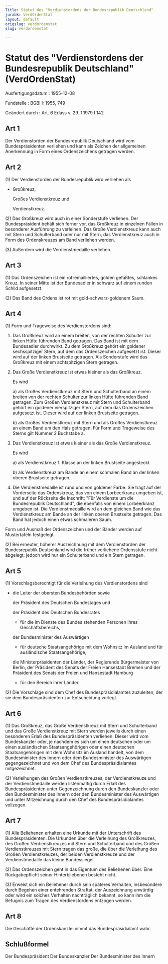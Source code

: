 ```yaml
---
Title: Statut des "Verdienstordens der Bundesrepublik Deutschland"
jurabk: VerdOrdenStat
layout: default
origslug: verdordenstat
slug: verdordenstat

---
```


# Statut des "Verdienstordens der Bundesrepublik Deutschland" (VerdOrdenStat)

Ausfertigungsdatum
:   1955-12-08

Fundstelle
:   BGBl I: 1955, 749

Geändert durch
:   Art. 6 Erlass v. 29. 1.1979 I 142


## Art 1

Der Verdienstorden der Bundesrepublik Deutschland wird vom Bundespräsidenten verliehen und kann als Zeichen der allgemeinen Anerkennung in Form eines Ordenszeichens getragen werden.


## Art 2

(1) Der Verdienstorden der Bundesrepublik wird verliehen als

*   Großkreuz,

    Großes Verdienstkreuz und

    Verdienstkreuz.




(2) Das Großkreuz wird auch in einer Sonderstufe verliehen. Der Bundespräsident behält sich ferner vor, das Großkreuz in einzelnen Fällen in besonderer Ausführung zu verleihen. Das Große Verdienstkreuz kann auch mit Stern und Schulterband oder nur mit Stern, das Verdienstkreuz auch in Form des Ordenskreuzes am Band verliehen werden.

(3) Außerdem wird die Verdienstmedaille verliehen.


## Art 3

(1) Das Ordenszeichen ist ein rot-emailliertes, golden gefaßtes, schlankes Kreuz. In seiner Mitte ist der Bundesadler in schwarz auf einem runden Schild aufgesetzt.

(2) Das Band des Ordens ist rot mit gold-schwarz-goldenem Saum.


## Art 4

(1) Form und Trageweise des Verdienstordens sind:

1.  Das Großkreuz wird an einem breiten, von der rechten Schulter zur linken Hüfte führenden Band getragen. Das Band ist mit dem Bundesadler durchwirkt. Zu dem Großkreuz gehört ein goldener sechsspitziger Stern, auf dem das Ordenszeichen aufgesetzt ist. Dieser wird auf der linken Brustseite getragen. Als Sonderstufe wird das Großkreuz mit einem achtspitzigen Stern getragen.


2.  Das Große Verdienstkreuz ist etwas kleiner als das Großkreuz.

    Es wird

    a)  als Großes Verdienstkreuz mit Stern und Schulterband an einem breiten von der rechten Schulter zur linken Hüfte führenden Band getragen. Zum Großen Verdienstkreuz mit Stern und Schulterband gehört ein goldener vierspitziger Stern, auf dem das Ordenszeichen aufgesetzt ist. Dieser wird auf der linken Brustseite getragen.


    b)  als Großes Verdienstkreuz mit Stern und als Großes Verdienstkreuz an einem Band um den Hals getragen. Für Form und Trageweise des Sterns gilt Nummer 2 Buchstabe a.





3.  Das Verdienstkreuz ist etwas kleiner als das Große Verdienstkreuz.

    Es wird

    a)  als Verdienstkreuz 1. Klasse an der linken Brustseite angesteckt.


    b)  als Verdienstkreuz am Bande an einem schmalen Band an der linken oberen Brustseite getragen.





4.  Die Verdienstmedaille ist rund und von goldener Farbe. Sie trägt auf der Vorderseite das Ordenskreuz, das von einem Lorbeerkranz umgeben ist, und auf der Rückseite die Inschrift: "Für Verdienste um die Bundesrepublik Deutschland", die ebenfalls von einem Lorbeerkranz umgeben ist. Die Verdienstmedaille wird an dem gleichen Band wie das Verdienstkreuz am Bande an der linken oberen Brustseite getragen. Das Band hat jedoch einen etwas schmaleren Saum.



Form und Ausmaß der Ordenszeichen und der Bänder werden auf Mustertafeln festgelegt.

(2) Bei erneuter, höherer Auszeichnung mit dem Verdienstorden der Bundesrepublik Deutschland wird die früher verliehene Ordensstufe nicht abgelegt; jedoch wird nur ein Schulterband und ein Stern getragen.


## Art 5

(1) Vorschlagsberechtigt für die Verleihung des Verdienstordens sind

*   die Leiter der obersten Bundesbehörden sowie

    der Präsident des Deutschen Bundestages und

    der Präsident des Deutschen Bundesrates

    *   für die im Dienste des Bundes stehenden Personen ihres Geschäftsbereichs,




    der Bundesminister des Auswärtigen

    *   für deutsche Staatsangehörige mit dem Wohnsitz im Ausland und für ausländische Staatsangehörige,




    die Ministerpräsidenten der Länder, der Regierende Bürgermeister von Berlin, der Präsident des Senats der Freien Hansestadt Bremen und der Präsident des Senats der Freien und Hansestadt Hamburg

    *   für den Bereich ihrer Länder.







(2) Die Vorschläge sind dem Chef des Bundespräsidialamtes zuzuleiten, der sie dem Bundespräsidenten zur Entscheidung vorlegt.


## Art 6

(1) Das Großkreuz, das Große Verdienstkreuz mit Stern und Schulterband und das Große Verdienstkreuz mit Stern werden jeweils durch einen besonderen Erlaß des Bundespräsidenten verliehen. Dieser wird vom Bundeskanzler oder, je nachdem es sich um einen deutschen oder um einen ausländischen Staatsangehörigen oder einen deutschen Staatsangehörigen mit dem Wohnsitz im Ausland handelt, von dem Bundesminister des Innern oder dem Bundesminister des Auswärtigen gegengezeichnet und von dem Chef des Bundespräsidialamtes mitgezeichnet.

(2) Verleihungen des Großen Verdienstkreuzes, der Verdienstkreuze und der Verdienstmedaille werden listenmäßig durch Erlaß des Bundespräsidenten unter Gegenzeichnung durch den Bundeskanzler oder den Bundesminister des Innern oder den Bundesminister des Auswärtigen und unter Mitzeichnung durch den Chef des Bundespräsidialamtes vollzogen.


## Art 7

(1) Alle Beliehenen erhalten eine Urkunde mit der Unterschrift des Bundespräsidenten. Die Urkunden über die Verleihung des Großkreuzes, des Großen Verdienstkreuzes mit Stern und Schulterband und des Großen Verdienstkreuzes mit Stern tragen das große, die über die Verleihung des Großen Verdienstkreuzes, der beiden Verdienstkreuze und der Verdienstmedaille das kleine Bundessiegel.

(2) Das Ordenszeichen geht in das Eigentum des Beliehenen über. Eine Rückgabepflicht seiner Hinterbliebenen besteht nicht.

(3) Erweist sich ein Beliehener durch sein späteres Verhalten, insbesondere durch Begehen einer entehrenden Straftat, der Auszeichnung unwürdig oder wird ein solches Verhalten nachträglich bekannt, so kann ihm die Befugnis zum Tragen des Verdienstordens entzogen werden.


## Art 8

Die Geschäfte der Ordenskanzlei nimmt das Bundespräsidialamt wahr.


## Schlußformel

Der Bundespräsident
Der Bundeskanzler
Der Bundesminister des Innern

